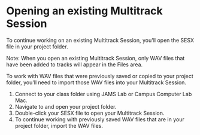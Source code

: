 # Opening an existing Multitrack Session

To continue working on an existing Multitrack Session, you'll open the SESX file in your project folder.

Note: When you open an existing Multitrack Session, only WAV files that have been added to tracks will appear in the Files area.

To work with WAV files that were previously saved or copied to your project folder, you'll need to import those WAV files into your Multitrack Session.

1. Connect to your class folder using JAMS Lab or Campus Computer Lab Mac.
2. Navigate to and open your project folder. 
3. Double-click your SESX file to open your Multitrack Session. 
4. To continue working with previously saved WAV files that are in your project folder, import the WAV files.

